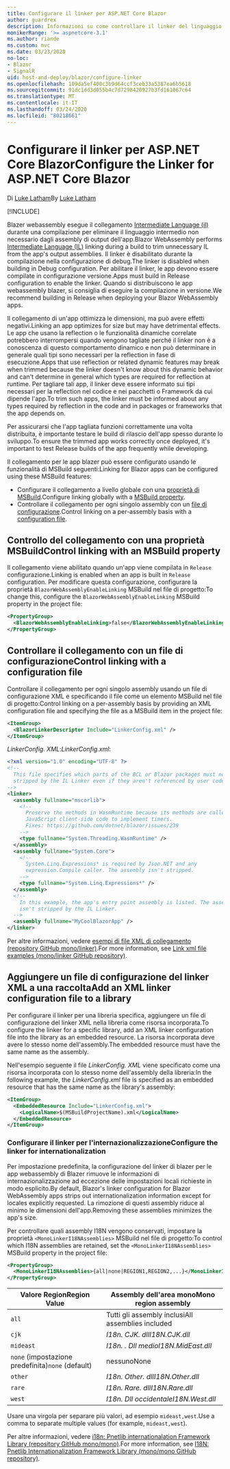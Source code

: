 ```yaml
---
title: Configurare il linker per ASP.NET Core Blazor
author: guardrex
description: Informazioni su come controllare il linker del linguaggio intermedio (IL) quando si compila un'app Blazor.
monikerRange: '>= aspnetcore-3.1'
ms.author: riande
ms.custom: mvc
ms.date: 03/23/2020
no-loc:
- Blazor
- SignalR
uid: host-and-deploy/blazor/configure-linker
ms.openlocfilehash: 109da5ef400c3b9d64ccf3ceb33a5387ea6b5618
ms.sourcegitcommit: 91dc1dd3d055b4c7d7298420927b3fd161067c64
ms.translationtype: MT
ms.contentlocale: it-IT
ms.lasthandoff: 03/24/2020
ms.locfileid: "80218661"
---
```

# <a name="configure-the-linker-for-aspnet-core-blazor"></a><span data-ttu-id="630a5-103">Configurare il linker per ASP.NET Core Blazor</span><span class="sxs-lookup"><span data-stu-id="630a5-103">Configure the Linker for ASP.NET Core Blazor</span></span>

<span data-ttu-id="630a5-104">Di [Luke Latham](https://github.com/guardrex)</span><span class="sxs-lookup"><span data-stu-id="630a5-104">By [Luke Latham](https://github.com/guardrex)</span></span>

[!INCLUDE[](~/includes/blazorwasm-preview-notice.md)]

<span data-ttu-id="630a5-105">Blazer webassembly esegue il collegamento [Intermediate Language (il)](/dotnet/standard/managed-code#intermediate-language--execution) durante una compilazione per eliminare il linguaggio intermedio non necessario dagli assembly di output dell'app.</span><span class="sxs-lookup"><span data-stu-id="630a5-105">Blazor WebAssembly performs [Intermediate Language (IL)](/dotnet/standard/managed-code#intermediate-language--execution) linking during a build to trim unnecessary IL from the app's output assemblies.</span></span> <span data-ttu-id="630a5-106">Il linker è disabilitato durante la compilazione nella configurazione di debug.</span><span class="sxs-lookup"><span data-stu-id="630a5-106">The linker is disabled when building in Debug configuration.</span></span> <span data-ttu-id="630a5-107">Per abilitare il linker, le app devono essere compilate in configurazione versione.</span><span class="sxs-lookup"><span data-stu-id="630a5-107">Apps must build in Release configuration to enable the linker.</span></span> <span data-ttu-id="630a5-108">Quando si distribuiscono le app webassembly blazer, si consiglia di eseguire la compilazione in versione.</span><span class="sxs-lookup"><span data-stu-id="630a5-108">We recommend building in Release when deploying your Blazor WebAssembly apps.</span></span> 

<span data-ttu-id="630a5-109">Il collegamento di un'app ottimizza le dimensioni, ma può avere effetti negativi.</span><span class="sxs-lookup"><span data-stu-id="630a5-109">Linking an app optimizes for size but may have detrimental effects.</span></span> <span data-ttu-id="630a5-110">Le app che usano la reflection o le funzionalità dinamiche correlate potrebbero interrompersi quando vengono tagliate perché il linker non è a conoscenza di questo comportamento dinamico e non può determinare in generale quali tipi sono necessari per la reflection in fase di esecuzione.</span><span class="sxs-lookup"><span data-stu-id="630a5-110">Apps that use reflection or related dynamic features may break when trimmed because the linker doesn't know about this dynamic behavior and can't determine in general which types are required for reflection at runtime.</span></span> <span data-ttu-id="630a5-111">Per tagliare tali app, il linker deve essere informato sui tipi necessari per la reflection nel codice e nei pacchetti o Framework da cui dipende l'app.</span><span class="sxs-lookup"><span data-stu-id="630a5-111">To trim such apps, the linker must be informed about any types required by reflection in the code and in packages or frameworks that the app depends on.</span></span> 

<span data-ttu-id="630a5-112">Per assicurarsi che l'app tagliata funzioni correttamente una volta distribuita, è importante testare le build di rilascio dell'app spesso durante lo sviluppo.</span><span class="sxs-lookup"><span data-stu-id="630a5-112">To ensure the trimmed app works correctly once deployed, it's important to test Release builds of the app frequently while developing.</span></span>

<span data-ttu-id="630a5-113">Il collegamento per le app blazer può essere configurato usando le funzionalità di MSBuild seguenti:</span><span class="sxs-lookup"><span data-stu-id="630a5-113">Linking for Blazor apps can be configured using these MSBuild features:</span></span>

* <span data-ttu-id="630a5-114">Configurare il collegamento a livello globale con una [proprietà di MSBuild](#control-linking-with-an-msbuild-property).</span><span class="sxs-lookup"><span data-stu-id="630a5-114">Configure linking globally with a [MSBuild property](#control-linking-with-an-msbuild-property).</span></span>
* <span data-ttu-id="630a5-115">Controllare il collegamento per ogni singolo assembly con un [file di configurazione](#control-linking-with-a-configuration-file).</span><span class="sxs-lookup"><span data-stu-id="630a5-115">Control linking on a per-assembly basis with a [configuration file](#control-linking-with-a-configuration-file).</span></span>

## <a name="control-linking-with-an-msbuild-property"></a><span data-ttu-id="630a5-116">Controllo del collegamento con una proprietà MSBuild</span><span class="sxs-lookup"><span data-stu-id="630a5-116">Control linking with an MSBuild property</span></span>

<span data-ttu-id="630a5-117">Il collegamento viene abilitato quando un'app viene compilata in `Release` configurazione.</span><span class="sxs-lookup"><span data-stu-id="630a5-117">Linking is enabled when an app is built in `Release` configuration.</span></span> <span data-ttu-id="630a5-118">Per modificare questa configurazione, configurare la proprietà `BlazorWebAssemblyEnableLinking` MSBuild nel file di progetto:</span><span class="sxs-lookup"><span data-stu-id="630a5-118">To change this, configure the `BlazorWebAssemblyEnableLinking` MSBuild property in the project file:</span></span>

```xml
<PropertyGroup>
  <BlazorWebAssemblyEnableLinking>false</BlazorWebAssemblyEnableLinking>
</PropertyGroup>
```

## <a name="control-linking-with-a-configuration-file"></a><span data-ttu-id="630a5-119">Controllare il collegamento con un file di configurazione</span><span class="sxs-lookup"><span data-stu-id="630a5-119">Control linking with a configuration file</span></span>

<span data-ttu-id="630a5-120">Controllare il collegamento per ogni singolo assembly usando un file di configurazione XML e specificando il file come un elemento MSBuild nel file di progetto:</span><span class="sxs-lookup"><span data-stu-id="630a5-120">Control linking on a per-assembly basis by providing an XML configuration file and specifying the file as a MSBuild item in the project file:</span></span>

```xml
<ItemGroup>
  <BlazorLinkerDescriptor Include="LinkerConfig.xml" />
</ItemGroup>
```

<span data-ttu-id="630a5-121">*LinkerConfig. XML*:</span><span class="sxs-lookup"><span data-stu-id="630a5-121">*LinkerConfig.xml*:</span></span>

```xml
<?xml version="1.0" encoding="UTF-8" ?>
<!--
  This file specifies which parts of the BCL or Blazor packages must not be
  stripped by the IL Linker even if they aren't referenced by user code.
-->
<linker>
  <assembly fullname="mscorlib">
    <!--
      Preserve the methods in WasmRuntime because its methods are called by 
      JavaScript client-side code to implement timers.
      Fixes: https://github.com/dotnet/blazor/issues/239
    -->
    <type fullname="System.Threading.WasmRuntime" />
  </assembly>
  <assembly fullname="System.Core">
    <!--
      System.Linq.Expressions* is required by Json.NET and any 
      expression.Compile caller. The assembly isn't stripped.
    -->
    <type fullname="System.Linq.Expressions*" />
  </assembly>
  <!--
    In this example, the app's entry point assembly is listed. The assembly
    isn't stripped by the IL Linker.
  -->
  <assembly fullname="MyCoolBlazorApp" />
</linker>
```

<span data-ttu-id="630a5-122">Per altre informazioni, vedere [esempi di file XML di collegamento (repository GitHub mono/linker)](https://github.com/mono/linker#link-xml-file-examples).</span><span class="sxs-lookup"><span data-stu-id="630a5-122">For more information, see [Link xml file examples (mono/linker GitHub repository)](https://github.com/mono/linker#link-xml-file-examples).</span></span>

## <a name="add-an-xml-linker-configuration-file-to-a-library"></a><span data-ttu-id="630a5-123">Aggiungere un file di configurazione del linker XML a una raccolta</span><span class="sxs-lookup"><span data-stu-id="630a5-123">Add an XML linker configuration file to a library</span></span>

<span data-ttu-id="630a5-124">Per configurare il linker per una libreria specifica, aggiungere un file di configurazione del linker XML nella libreria come risorsa incorporata.</span><span class="sxs-lookup"><span data-stu-id="630a5-124">To configure the linker for a specific library, add an XML linker configuration file into the library as an embedded resource.</span></span> <span data-ttu-id="630a5-125">La risorsa incorporata deve avere lo stesso nome dell'assembly.</span><span class="sxs-lookup"><span data-stu-id="630a5-125">The embedded resource must have the same name as the assembly.</span></span>

<span data-ttu-id="630a5-126">Nell'esempio seguente il file *LinkerConfig. XML* viene specificato come una risorsa incorporata con lo stesso nome dell'assembly della libreria:</span><span class="sxs-lookup"><span data-stu-id="630a5-126">In the following example, the *LinkerConfig.xml* file is specified as an embedded resource that has the same name as the library's assembly:</span></span>

```xml
<ItemGroup>
  <EmbeddedResource Include="LinkerConfig.xml">
    <LogicalName>$(MSBuildProjectName).xml</LogicalName>
  </EmbeddedResource>
</ItemGroup>
```

### <a name="configure-the-linker-for-internationalization"></a><span data-ttu-id="630a5-127">Configurare il linker per l'internazionalizzazione</span><span class="sxs-lookup"><span data-stu-id="630a5-127">Configure the linker for internationalization</span></span>

<span data-ttu-id="630a5-128">Per impostazione predefinita, la configurazione del linker di blazer per le app webassembly di Blazer rimuove le informazioni di internazionalizzazione ad eccezione delle impostazioni locali richieste in modo esplicito.</span><span class="sxs-lookup"><span data-stu-id="630a5-128">By default, Blazor's linker configuration for Blazor WebAssembly apps strips out internationalization information except for locales explicitly requested.</span></span> <span data-ttu-id="630a5-129">La rimozione di questi assembly riduce al minimo le dimensioni dell'app.</span><span class="sxs-lookup"><span data-stu-id="630a5-129">Removing these assemblies minimizes the app's size.</span></span>

<span data-ttu-id="630a5-130">Per controllare quali assembly I18N vengono conservati, impostare la proprietà `<MonoLinkerI18NAssemblies>` MSBuild nel file di progetto:</span><span class="sxs-lookup"><span data-stu-id="630a5-130">To control which I18N assemblies are retained, set the `<MonoLinkerI18NAssemblies>` MSBuild property in the project file:</span></span>

```xml
<PropertyGroup>
  <MonoLinkerI18NAssemblies>{all|none|REGION1,REGION2,...}</MonoLinkerI18NAssemblies>
</PropertyGroup>
```

| <span data-ttu-id="630a5-131">Valore Region</span><span class="sxs-lookup"><span data-stu-id="630a5-131">Region Value</span></span>     | <span data-ttu-id="630a5-132">Assembly dell'area mono</span><span class="sxs-lookup"><span data-stu-id="630a5-132">Mono region assembly</span></span>    |
| ---------------- | ----------------------- |
| `all`            | <span data-ttu-id="630a5-133">Tutti gli assembly inclusi</span><span class="sxs-lookup"><span data-stu-id="630a5-133">All assemblies included</span></span> |
| `cjk`            | <span data-ttu-id="630a5-134">*I18n. CJK. dll*</span><span class="sxs-lookup"><span data-stu-id="630a5-134">*I18N.CJK.dll*</span></span>          |
| `mideast`        | <span data-ttu-id="630a5-135">*I18n. . Dll medio*</span><span class="sxs-lookup"><span data-stu-id="630a5-135">*I18N.MidEast.dll*</span></span>      |
| <span data-ttu-id="630a5-136">`none` (impostazione predefinita)</span><span class="sxs-lookup"><span data-stu-id="630a5-136">`none` (default)</span></span> | <span data-ttu-id="630a5-137">nessuno</span><span class="sxs-lookup"><span data-stu-id="630a5-137">None</span></span>                    |
| `other`          | <span data-ttu-id="630a5-138">*I18n. Other. dll*</span><span class="sxs-lookup"><span data-stu-id="630a5-138">*I18N.Other.dll*</span></span>        |
| `rare`           | <span data-ttu-id="630a5-139">*I18n. Rare. dll*</span><span class="sxs-lookup"><span data-stu-id="630a5-139">*I18N.Rare.dll*</span></span>         |
| `west`           | <span data-ttu-id="630a5-140">*I18n. Dll occidentale*</span><span class="sxs-lookup"><span data-stu-id="630a5-140">*I18N.West.dll*</span></span>         |

<span data-ttu-id="630a5-141">Usare una virgola per separare più valori, ad esempio `mideast,west`.</span><span class="sxs-lookup"><span data-stu-id="630a5-141">Use a comma to separate multiple values (for example, `mideast,west`).</span></span>

<span data-ttu-id="630a5-142">Per altre informazioni, vedere [i18n: Pnetlib internationalation Framework Library (repository GitHub mono/mono)](https://github.com/mono/mono/tree/master/mcs/class/I18N).</span><span class="sxs-lookup"><span data-stu-id="630a5-142">For more information, see [I18N: Pnetlib Internationalization Framework Library (mono/mono GitHub repository)](https://github.com/mono/mono/tree/master/mcs/class/I18N).</span></span>
